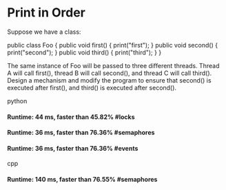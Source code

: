 # Print in Order

Suppose we have a class:

public class Foo {
  public void first() { print("first"); }
  public void second() { print("second"); }
  public void third() { print("third"); }
}

The same instance of Foo will be passed to three different threads. Thread A will call first(), thread B will call second(), and thread C will call third(). Design a mechanism and modify the program to ensure that second() is executed after first(), and third() is executed after second().


python

#### Runtime: 44 ms, faster than 45.82%         #locks

#### Runtime: 36 ms, faster than 76.36%         #semaphores

#### Runtime: 36 ms, faster than 76.36%         #events


cpp

#### Runtime: 140 ms, faster than 76.55%        #semaphores
